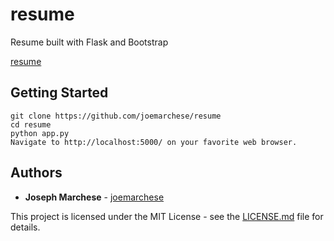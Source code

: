 # resume
Resume built with Flask and Bootstrap

[resume](https://marcheseresume.herokuapp.com/)

## Getting Started

```
git clone https://github.com/joemarchese/resume
cd resume
python app.py
Navigate to http://localhost:5000/ on your favorite web browser.
```

## Authors

* **Joseph Marchese** - [joemarchese](https://github.com/joemarchese)

This project is licensed under the MIT License - see the [LICENSE.md](LICENSE) file for details.
